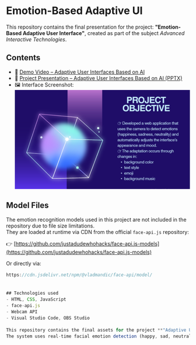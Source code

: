 # Emotion-Based Adaptive UI

This repository contains the final presentation for the project:
**"Emotion-Based Adaptive User Interface"**, created as part of the subject *Advanced Interactive Technologies*.

## Contents

- 🎥 [Demo Video – Adaptive User Interfaces Based on AI](Demo%20video.mp4)
- 📄 [Project Presentation – Adaptive User Interfaces Based on AI (PPTX)](ADAPTIVE%20USER%20INTERFACES%20BASED%20ON%20AI.pptx)
- 🖼️ Interface Screenshot:
  ![Screenshot](Untitled.png)

## Model Files

The emotion recognition models used in this project are not included in the repository due to file size limitations.  
They are loaded at runtime via CDN from the official `face-api.js` repository:

👉 [https://github.com/justadudewhohacks/face-api.js-models](https://github.com/justadudewhohacks/face-api.js-models)

Or directly via:

```js
https://cdn.jsdelivr.net/npm/@vladmandic/face-api/model/


## Technologies used
- HTML, CSS, JavaScript
- face-api.js
- Webcam API
- Visual Studio Code, OBS Studio

This repository contains the final assets for the project **"Adaptive User Interfaces Based on AI"**, developed as part of the subject *Advanced Interactive Technologies*.
The system uses real-time facial emotion detection (happy, sad, neutral) via webcam to dynamically adapt the user interface’s visuals, text, emojis, and background music.
